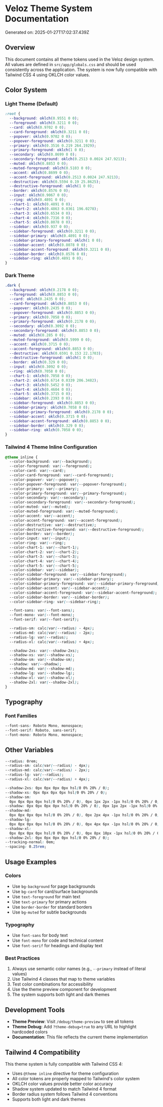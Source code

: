 # Veloz Theme System Documentation

Generated on: 2025-01-27T17:02:37.439Z

## Overview

This document contains all theme tokens used in the Veloz design system. All values are defined in `src/app/globals.css` and should be used consistently across the application. The system is now fully compatible with Tailwind CSS 4 using OKLCH color values.

## Color System

### Light Theme (Default)

```css
:root {
  --background: oklch(0.9551 0 0);
  --foreground: oklch(0.3211 0 0);
  --card: oklch(0.9702 0 0);
  --card-foreground: oklch(0.3211 0 0);
  --popover: oklch(0.9702 0 0);
  --popover-foreground: oklch(0.3211 0 0);
  --primary: oklch(0.3516 0.219 264.1929);
  --primary-foreground: oklch(1 0 0);
  --secondary: oklch(0.8699 0 0);
  --secondary-foreground: oklch(0.2513 0.0024 247.9213);
  --muted: oklch(0.8853 0 0);
  --muted-foreground: oklch(0.5103 0 0);
  --accent: oklch(0.8699 0 0);
  --accent-foreground: oklch(0.2513 0.0024 247.9213);
  --destructive: oklch(0.5594 0.19 25.8625);
  --destructive-foreground: oklch(1 0 0);
  --border: oklch(0.8576 0 0);
  --input: oklch(0.9067 0 0);
  --ring: oklch(0.4891 0 0);
  --chart-1: oklch(0.4891 0 0);
  --chart-2: oklch(0.4863 0.0361 196.0278);
  --chart-3: oklch(0.6534 0 0);
  --chart-4: oklch(0.7316 0 0);
  --chart-5: oklch(0.8078 0 0);
  --sidebar: oklch(0.937 0 0);
  --sidebar-foreground: oklch(0.3211 0 0);
  --sidebar-primary: oklch(0.4891 0 0);
  --sidebar-primary-foreground: oklch(1 0 0);
  --sidebar-accent: oklch(0.8078 0 0);
  --sidebar-accent-foreground: oklch(0.3211 0 0);
  --sidebar-border: oklch(0.8576 0 0);
  --sidebar-ring: oklch(0.4891 0 0);
}
```

### Dark Theme

```css
.dark {
  --background: oklch(0.2178 0 0);
  --foreground: oklch(0.8853 0 0);
  --card: oklch(0.2435 0 0);
  --card-foreground: oklch(0.8853 0 0);
  --popover: oklch(0.2435 0 0);
  --popover-foreground: oklch(0.8853 0 0);
  --primary: oklch(0.7058 0 0);
  --primary-foreground: oklch(0.2178 0 0);
  --secondary: oklch(0.3092 0 0);
  --secondary-foreground: oklch(0.8853 0 0);
  --muted: oklch(0.285 0 0);
  --muted-foreground: oklch(0.5999 0 0);
  --accent: oklch(0.3715 0 0);
  --accent-foreground: oklch(0.8853 0 0);
  --destructive: oklch(0.6591 0.153 22.1703);
  --destructive-foreground: oklch(1 0 0);
  --border: oklch(0.329 0 0);
  --input: oklch(0.3092 0 0);
  --ring: oklch(0.7058 0 0);
  --chart-1: oklch(0.7058 0 0);
  --chart-2: oklch(0.6714 0.0339 206.3482);
  --chart-3: oklch(0.5452 0 0);
  --chart-4: oklch(0.4604 0 0);
  --chart-5: oklch(0.3715 0 0);
  --sidebar: oklch(0.2393 0 0);
  --sidebar-foreground: oklch(0.8853 0 0);
  --sidebar-primary: oklch(0.7058 0 0);
  --sidebar-primary-foreground: oklch(0.2178 0 0);
  --sidebar-accent: oklch(0.3715 0 0);
  --sidebar-accent-foreground: oklch(0.8853 0 0);
  --sidebar-border: oklch(0.329 0 0);
  --sidebar-ring: oklch(0.7058 0 0);
}
```

### Tailwind 4 Theme Inline Configuration

```css
@theme inline {
  --color-background: var(--background);
  --color-foreground: var(--foreground);
  --color-card: var(--card);
  --color-card-foreground: var(--card-foreground);
  --color-popover: var(--popover);
  --color-popover-foreground: var(--popover-foreground);
  --color-primary: var(--primary);
  --color-primary-foreground: var(--primary-foreground);
  --color-secondary: var(--secondary);
  --color-secondary-foreground: var(--secondary-foreground);
  --color-muted: var(--muted);
  --color-muted-foreground: var(--muted-foreground);
  --color-accent: var(--accent);
  --color-accent-foreground: var(--accent-foreground);
  --color-destructive: var(--destructive);
  --color-destructive-foreground: var(--destructive-foreground);
  --color-border: var(--border);
  --color-input: var(--input);
  --color-ring: var(--ring);
  --color-chart-1: var(--chart-1);
  --color-chart-2: var(--chart-2);
  --color-chart-3: var(--chart-3);
  --color-chart-4: var(--chart-4);
  --color-chart-5: var(--chart-5);
  --color-sidebar: var(--sidebar);
  --color-sidebar-foreground: var(--sidebar-foreground);
  --color-sidebar-primary: var(--sidebar-primary);
  --color-sidebar-primary-foreground: var(--sidebar-primary-foreground);
  --color-sidebar-accent: var(--sidebar-accent);
  --color-sidebar-accent-foreground: var(--sidebar-accent-foreground);
  --color-sidebar-border: var(--sidebar-border);
  --color-sidebar-ring: var(--sidebar-ring);

  --font-sans: var(--font-sans);
  --font-mono: var(--font-mono);
  --font-serif: var(--font-serif);

  --radius-sm: calc(var(--radius) - 4px);
  --radius-md: calc(var(--radius) - 2px);
  --radius-lg: var(--radius);
  --radius-xl: calc(var(--radius) + 4px);

  --shadow-2xs: var(--shadow-2xs);
  --shadow-xs: var(--shadow-xs);
  --shadow-sm: var(--shadow-sm);
  --shadow: var(--shadow);
  --shadow-md: var(--shadow-md);
  --shadow-lg: var(--shadow-lg);
  --shadow-xl: var(--shadow-xl);
  --shadow-2xl: var(--shadow-2xl);
}
```

## Typography

### Font Families

```css
--font-sans: Roboto Mono, monospace;
--font-serif: Roboto, sans-serif;
--font-mono: Roboto Mono, monospace;
```

## Other Variables

```css
--radius: 0rem;
--radius-sm: calc(var(--radius) - 4px);
--radius-md: calc(var(--radius) - 2px);
--radius-lg: var(--radius);
--radius-xl: calc(var(--radius) + 4px);

--shadow-2xs: 0px 0px 0px 0px hsl(0 0% 20% / 0);
--shadow-xs: 0px 0px 0px 0px hsl(0 0% 20% / 0);
--shadow-sm:
  0px 0px 0px 0px hsl(0 0% 20% / 0), 0px 1px 2px -1px hsl(0 0% 20% / 0);
--shadow: 0px 0px 0px 0px hsl(0 0% 20% / 0), 0px 1px 2px -1px hsl(0 0% 20% / 0);
--shadow-md:
  0px 0px 0px 0px hsl(0 0% 20% / 0), 0px 2px 4px -1px hsl(0 0% 20% / 0);
--shadow-lg:
  0px 0px 0px 0px hsl(0 0% 20% / 0), 0px 4px 6px -1px hsl(0 0% 20% / 0);
--shadow-xl:
  0px 0px 0px 0px hsl(0 0% 20% / 0), 0px 8px 10px -1px hsl(0 0% 20% / 0);
--shadow-2xl: 0px 0px 0px 0px hsl(0 0% 20% / 0);
--tracking-normal: 0em;
--spacing: 0.25rem;
```

## Usage Examples

### Colors

- Use `bg-background` for page backgrounds
- Use `bg-card` for card/surface backgrounds
- Use `text-foreground` for main text
- Use `text-primary` for primary actions
- Use `border-border` for standard borders
- Use `bg-muted` for subtle backgrounds

### Typography

- Use `font-sans` for body text
- Use `font-mono` for code and technical content
- Use `font-serif` for headings and display text

### Best Practices

1. Always use semantic color names (e.g., `--primary` instead of literal values)
2. Use Tailwind 4 classes that map to theme variables
3. Test color combinations for accessibility
4. Use the theme preview component for development
5. The system supports both light and dark themes

## Development Tools

- **Theme Preview**: Visit `/debug/theme-preview` to see all tokens
- **Theme Debug**: Add `?theme-debug=true` to any URL to highlight hardcoded colors
- **Documentation**: This file reflects the current theme implementation

## Tailwind 4 Compatibility

This theme system is fully compatible with Tailwind CSS 4:

- Uses `@theme inline` directive for theme configuration
- All color tokens are properly mapped to Tailwind's color system
- OKLCH color values provide better color accuracy
- Shadow system updated to match Tailwind 4 format
- Border radius system follows Tailwind 4 conventions
- Supports both light and dark themes
